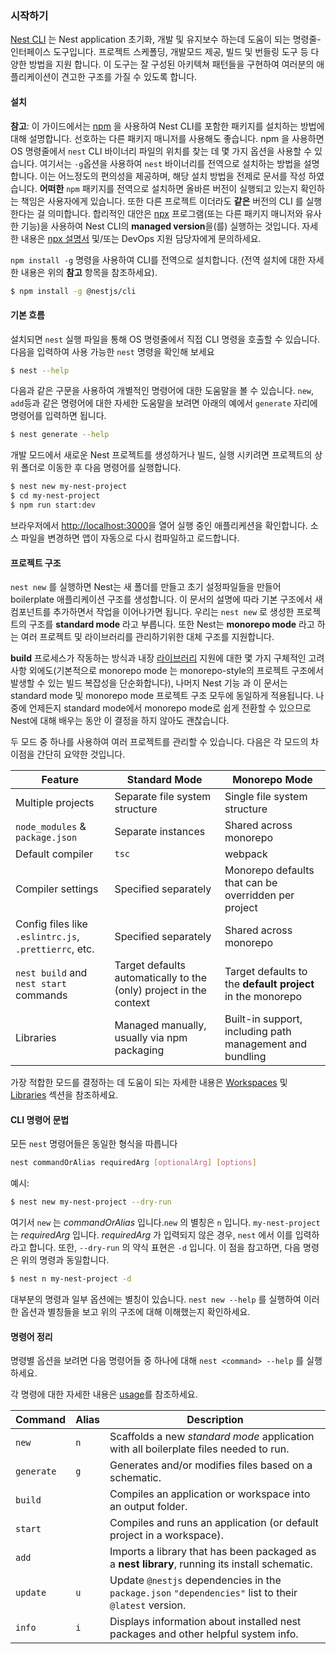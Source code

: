 ### 시작하기

[Nest CLI](https://github.com/nestjs/nest-cli) 는 Nest application 초기화, 개발 및 유지보수 하는데 도움이 되는 명령줄-인터페이스 도구입니다. 프로젝트 스케폴딩, 개발모드 제공, 빌드 및 번들링 도구 등 다양한 방법을 지원 합니다. 이 도구는 잘 구성된 아키텍쳐 패턴들을 구현하여 여러분의 애플리케이션이 견고한 구조를 가질 수 있도록 합니다.

#### 설치

**참고**: 이 가이드에서는 [npm](https://docs.npmjs.com/downloading-and-installing-node-js-and-npm) 을 사용하여 Nest CLI를 포함한 패키지를 설치하는 방법에 대해 설명합니다. 선호하는 다른 패키지 매니저를 사용해도 좋습니다. npm 을 사용하면 OS 명령줄에서 `nest` CLI 바이너리 파일의 위치를 찾는 데 몇 가지 옵션을 사용할 수 있습니다. 여기서는 `-g`옵션을 사용하여 `nest` 바이너리를 전역으로 설치하는 방법을 설명합니다. 이는 어느정도의 편의성을 제공하며, 해당 설치 방법을 전제로 문서를 작성 하였습니다. **어떠한** `npm` 패키지를 전역으로 설치하면 올바른 버전이 실행되고 있는지 확인하는 책임은 사용자에게 있습니다. 또한 다른 프로젝트 이더라도 **같은** 버전의 CLI 를 실행 한다는 걸 의미합니다. 합리적인 대안은 [npx](https://github.com/npm/npx) 프로그램(또는 다른 패키지 매니저와 유사한 기능)을 사용하여 Nest CLI의 **managed version**을(를) 실행하는 것입니다. 자세한 내용은 [npx 설명서](https://github.com/npm/npx) 및/또는 DevOps 지원 담당자에게 문의하세요.

`npm install -g` 명령을 사용하여 CLI를 전역으로 설치합니다. (전역 설치에 대한 자세한 내용은 위의 **참고** 항목을 참조하세요).

```bash
$ npm install -g @nestjs/cli
```

#### 기본 흐름

설치되면 `nest` 실행 파일을 통해 OS 명령줄에서 직접 CLI 명령을 호출할 수 있습니다. 다음을 입력하여 사용 가능한 `nest` 명령을 확인해 보세요

```bash
$ nest --help
```

다음과 같은 구문을 사용하여 개별적인 명령어에 대한 도움말을 볼 수 있습니다. `new`, `add`등과 같은 명령어에 대한 자세한 도움말을 보려면 아래의 예에서 `generate` 자리에 명령어를 입력하면 됩니다.

```bash
$ nest generate --help
```

개발 모드에서 새로운 Nest 프로젝트를 생성하거나 빌드, 실행 시키려면 프로젝트의 상위 폴더로 이동한 후 다음 명령어를 실행합니다.

```bash
$ nest new my-nest-project
$ cd my-nest-project
$ npm run start:dev
```

브라우저에서 [http://localhost:3000](http://localhost:3000)을 열어 실행 중인 애플리케션을 확인합니다. 소스 파일을 변경하면 앱이 자동으로 다시 컴파일하고 로드합니다.

#### 프로젝트 구조

`nest new` 를 실행하면 Nest는 새 폴더를 만들고 초기 설정파일들을 만들어 boilerplate 애플리케이션 구조를 생성합니다. 이 문서의 설명에 따라 기본 구조에서 새 컴포넌트를 추가하면서 작업을 이어나가면 됩니다. 우리는 `nest new` 로 생성한 프로젝트의 구조를 **standard mode** 라고 부릅니다. 또한 Nest는 **monorepo mode** 라고 하는 여러 프로젝트 및 라이브러리를 관리하기위한 대체 구조를 지원합니다.

**build** 프로세스가 작동하는 방식과 내장 [라이브러리](/cli/library) 지원에 대한 몇 가지 구체적인 고려 사항 외에도(기본적으로 monorepo mode 는 monorepo-style의 프로젝트 구조에서 발생할 수 있는 빌드 복잡성을 단순화합니다), 나머지 Nest 기능 과 이 문서는 standard mode 및 monorepo mode 프로젝트 구조 모두에 동일하게 적용됩니다. 나중에 언제든지 standard mode에서 monorepo mode로 쉽게 전환할 수 있으므로 Nest에 대해 배우는 동안 이 결정을 하지 않아도 괜찮습니다.

두 모드 중 하나를 사용하여 여러 프로젝트를 관리할 수 있습니다. 다음은 각 모드의 차이점을 간단히 요약한 것입니다.

| Feature                                               | Standard Mode                                                      | Monorepo Mode                                              |
| ----------------------------------------------------- | ------------------------------------------------------------------ | ---------------------------------------------------------- |
| Multiple projects                                     | Separate file system structure                                     | Single file system structure                               |
| `node_modules` & `package.json`                       | Separate instances                                                 | Shared across monorepo                                     |
| Default compiler                                      | `tsc`                                                              | webpack                                                    |
| Compiler settings                                     | Specified separately                                               | Monorepo defaults that can be overridden per project       |
| Config files like `.eslintrc.js`, `.prettierrc`, etc. | Specified separately                                               | Shared across monorepo                                     |
| `nest build` and `nest start` commands                | Target defaults automatically to the (only) project in the context | Target defaults to the **default project** in the monorepo |
| Libraries                                             | Managed manually, usually via npm packaging                        | Built-in support, including path management and bundling   |

가장 적합한 모드를 결정하는 데 도움이 되는 자세한 내용은 [Workspaces](/cli/monorepo) 및 [Libraries](/cli/libraries) 섹션을 참조하세요.

<app-banner-courses></app-banner-courses>

#### CLI 명령어 문법

모든 `nest` 명령어들은 동일한 형식을 따릅니다

```bash
nest commandOrAlias requiredArg [optionalArg] [options]
```

예시:

```bash
$ nest new my-nest-project --dry-run
```

여기서 `new` 는 _commandOrAlias_ 입니다.`new` 의 별칭은 `n` 입니다. `my-nest-project` 는 _requiredArg_ 입니다. _requiredArg_ 가 입력되지 않은 경우, `nest` 에서 이를 입력하라고 합니다. 또한, `--dry-run` 의 약식 표현은 `-d` 입니다. 이 점을 참고하면, 다음 명령은 위의 명령과 동일합니다.

```bash
$ nest n my-nest-project -d
```

대부분의 명령과 일부 옵션에는 별칭이 있습니다. `nest new --help` 를 실행하여 이러한 옵션과 별칭들을 보고 위의 구조에 대해 이해했는지 확인하세요.

#### 명령어 정리

명령별 옵션을 보려면 다음 명령어들 중 하나에 대해 `nest <command> --help` 를 실행하세요.

각 명령에 대한 자세한 내용은 [usage](/cli/uses)를 참조하세요.

| Command    | Alias | Description                                                                                           |
| ---------- | ----- | ----------------------------------------------------------------------------------------------------- |
| `new`      | `n`   | Scaffolds a new _standard mode_ application with all boilerplate files needed to run.                 |
| `generate` | `g`   | Generates and/or modifies files based on a schematic.                                                 |
| `build`    |       | Compiles an application or workspace into an output folder.                                           |
| `start`    |       | Compiles and runs an application (or default project in a workspace).                                 |
| `add`      |       | Imports a library that has been packaged as a **nest library**, running its install schematic.        |
| `update`   | `u`   | Update `@nestjs` dependencies in the `package.json` `"dependencies"` list to their `@latest` version. |
| `info`     | `i`   | Displays information about installed nest packages and other helpful system info.                     |
